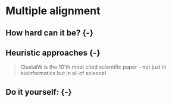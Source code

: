 
# Multiple alignment
<!-- ★ -->

## How hard can it be? {-}

## Heuristic approaches {-}


> ClustalW is the 10'th most cited scientific paper - not just in bioinformatics but in all of science!


## Do it yourself: {-}
